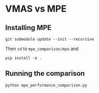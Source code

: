 # VMAS vs MPE

## Installing MPE
```
git submodule update --init --recursive
```
Then `cd` to `mpe_comparison/mpe` and
```
pip install -e .
```
## Running the comparison
```
python mpe_performance_comparison.py
```

